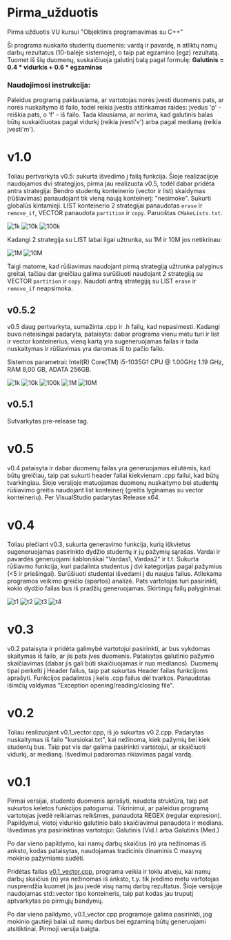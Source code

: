 # Pirma_užduotis
Pirma užduotis VU kursui "Objektinis programavimas su C++"

Ši programa nuskaito studentų duomenis: vardą ir pavardę, n atliktų namų darbų rezultatus (10-balėje sistemoje), o taip pat egzamino (egz) rezultatą.
Tuomet iš šių duomenų, suskaičiuoja galutinį balą pagal formulę:
**Galutinis = 0.4 * vidurkis + 0.6 * egzaminas**

### Naudojimosi instrukcija:
Paleidus programą paklausiama, ar vartotojas norės įvesti duomenis pats, ar norės nuskaitymo iš failo, todėl reikia įvestis atitinkamas raides: įvedus 'p' - reiškia pats, o 'f' - iš failo. Tada klausiama, ar norima, kad galutinis balas būtų suskaičiuotas pagal vidurkį (reikia įvesti'v') arba pagal medianą (reikia įvesti'm'). 

# v1.0
Toliau pertvarkyta v0.5: sukurta išvedimo į failą funkcija. Šioje realizacijoje naudojamos dvi strategijos, pirma jau realizuota v0.5, todėl dabar pridėta antra strategija:  Bendro studentų konteinerio (vector ir list) skaidymas (rūšiavimas) panaudojant tik vieną naują konteinerį: "nesimoke". Sukurti globalūs kintamieji. LIST konteinerio 2 strategijai panaudotas `erase` ir `remove_if`, VECTOR panaudota `partition` ir `copy`. Paruoštas `CMakeLists.txt`.

![1k](https://user-images.githubusercontent.com/56174822/142000663-340c4401-a317-4ee7-99a4-b6f70198d403.PNG)
![10k](https://user-images.githubusercontent.com/56174822/142000695-a95de01a-b729-4ac5-ba95-7cfb7711e3a1.PNG)
![100k](https://user-images.githubusercontent.com/56174822/142000718-66421fdb-d49c-4a39-a8d5-a3008a3c6e6b.PNG)

Kadangi 2 strategija su LIST labai ilgai užtrunka, su 1M ir 10M jos netikrinau:

![1M](https://user-images.githubusercontent.com/56174822/142003019-be1aed5b-f364-4b50-91ca-9fb651116c1d.PNG)
![10M](https://user-images.githubusercontent.com/56174822/142003034-822578e2-ecf4-423a-bbfc-72fabcfeb879.PNG)

Taigi matome, kad rūšiavimas naudojant pirmą strategiją užtrunka palyginus greitai, tačiau dar greičiau galima surūšiuoti naudojant 2 strategiją su VECTOR `partition` ir `copy`. Naudoti antrą strategiją su LIST `erase` ir `remove_if` neapsimoka.


## v0.5.2
v0.5 daug pertvarkyta, sumažinta .cpp ir .h failų, kad nepasimesti. Kadangi buvo neteisingai padaryta, pataisyta: dabar programa vienu metu turi ir list ir vector konteinerius, vieną kartą yra sugeneruojamas failas ir tada nuskaitymas ir rūšiavimas yra daromas iš to pačio failo. 

Sistemos parametrai:
Intel(R) Core(TM) i5-1035G1 CPU @ 1.00GHz   1.19 GHz, RAM 8,00 GB, ADATA 256GB.


![1k](https://user-images.githubusercontent.com/56174822/141521904-848e8300-53f3-4599-8b04-aee28e742bb7.PNG)
![10k](https://user-images.githubusercontent.com/56174822/141521918-4659b50e-7431-4367-93ff-c6eedeb3317f.PNG)
![100k](https://user-images.githubusercontent.com/56174822/141521964-1a8c801e-b391-408e-ab5e-00dba770f8d8.PNG)
![1M](https://user-images.githubusercontent.com/56174822/141521971-6e62b589-1703-418e-b726-74a5862e30b4.PNG)
![10M](https://user-images.githubusercontent.com/56174822/141521979-9dedf032-5a6c-40f5-9808-e960de7b7c5b.PNG)

## v0.5.1
Sutvarkytas pre-release tag.

# v0.5
v0.4 pataisyta ir dabar duomenų failas yra generuojamas eilutėmis, kad būtų greičiau, taip pat sukurti header failai kiekvienam .cpp failui, kad būtų tvarkingiau. Šioje versijoje matuojamas duomenų nuskaitymo bei studentų rūšiavimo greitis naudojant list konteinerį (greitis lyginamas su vector konteineriu). Per VisualStudio padarytas Release x64.

# v0.4
Toliau plečiant v0.3, sukurta generavimo funkcija, kurią iškvietus sugeneruojamas pasirinkto dydžio studentų ir jų pažymių sąrašas. Vardai ir pavardės generuojami šabloniškai "Vardas1, Vardas2" ir t.t. Sukurta rūšiavmo funkcija, kuri padalinta studentus į dvi kategorijas pagal pažymius (<5 ir priešingai). Surūšiuoti studentai išvedami į du naujus failus. Atliekama programos veikimo greičio (spartos) analizė. Pats vartotojas turi pasirinkti, kokio dydžio failas bus iš pradžių generuojamas. 
Skirtingų failų palyginimai:

![t1](https://user-images.githubusercontent.com/56174822/138706581-11e42d4f-aa4a-4b0f-9975-36634460ebff.PNG)
![t2](https://user-images.githubusercontent.com/56174822/138706655-1a9e1f78-0a46-44e8-bc42-1e86a003eebc.PNG)
![t3](https://user-images.githubusercontent.com/56174822/138706672-0b5f44de-4562-4700-a49a-b840df953c99.PNG)
![t4](https://user-images.githubusercontent.com/56174822/138706696-11c77c46-42c4-42c3-b933-0fa6ad46350d.PNG)

# v0.3
v0.2 pataisyta ir pridėta galimybė vartotojui pasirinkti, ar bus vykdomas skaitymas iš failo, ar jis pats įves duomenis. Pataisytas galutinio pažymio skaičiavimas (dabar jis gali būti skaičiuojamas ir nuo medianos). Duomenų tipai perkelti į Header failus, taip pat sukurtas Header failas funkcijoms aprašyti. Funkcijos padalintos į kelis .cpp failus dėl tvarkos. Panaudotas išimčių valdymas "Exception opening/reading/closing file".

# v0.2
Toliau realizuojant v0.1_vector.cpp, iš jo sukurtas v0.2.cpp. Padarytas nuskaitymas iš failo "kursiokai.txt", kai nežinoma, kiek pažymių bei kiek studentų bus. Taip pat vis dar galima pasirinkti vartotojui, ar skaičiuoti vidurkį, ar medianą. Išvedimui padaromas rikiavimas pagal vardą.

# v0.1
Pirmai versijai, studento duomenis aprašyti, naudota struktūra, taip pat sukurtos keletos funkcijos patogumui. Tikrinimui, ar paleidus programą vartotojas įvedė reikiamas reikšmes, panaudota REGEX (regular expresion).
Papildymui, vietoj vidurkio galutinio balo skaičiavimui panaudota ir mediana. Išvedimas yra pasirinktinas vartotojui: Galutinis (Vid.) arba Galutinis (Med.)

Po dar vieno papildymo, kai namų darbų skaičius (n) yra nežinomas iš anksto, kodas pataisytas, naudojamas tradicinis dinaminis C masyvą mokinio pažymiams sudėti.

Pridėtas failas [v0.1_vector.cpp](https://github.com/vaivapilk/Pirma_uzduotis/blob/v0.1/v0.1_vector.cpp), programa veikia ir tokiu atveju, kai namų darbų skaičius (n) yra nežinomas iš anksto, t.y. tik įvedimo metu vartotojas nusprendžia kuomet jis jau įvedė visų namų darbų rezultatus. Šioje versijoje naudojamas std::vector tipo konteineris, taip pat kodas jau truputį aptvarkytas po pirmųjų bandymų.

Po dar vieno paildymo, v0.1_vector.cpp programoje galima pasirinkti, jog mokinio gautieji balai už namų darbus bei egzaminą būtų generuojami atsitiktinai. Pirmoji versija baigta.





